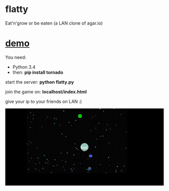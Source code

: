 # flatty
Eat'n'grow or be eaten (a LAN clone of agar.io)

# [demo](https://hidden-basin-85697.herokuapp.com/index.html)

You need:
- Python 3.4
- then: **pip install tornado**

start the server: **python flatty.py**

join the game on: **localhost/index.html**

give your ip to your friends on LAN :)

![Screen](./screen.png)
